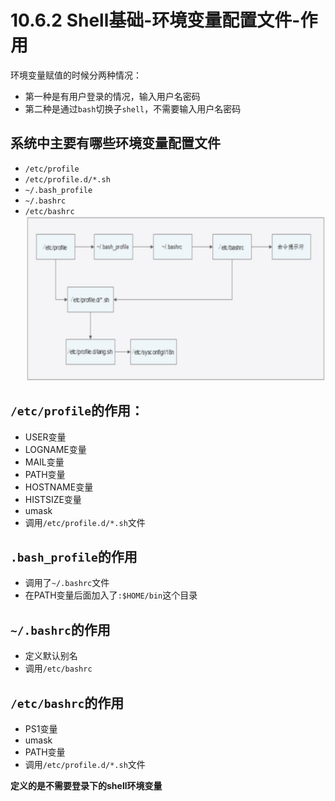 # 10.6.2 Shell基础-环境变量配置文件-作用
环境变量赋值的时候分两种情况：
- 第一种是有用户登录的情况，输入用户名密码
- 第二种是通过`bash`切换子`shell`，不需要输入用户名密码
## 系统中主要有哪些环境变量配置文件
- `/etc/profile`
- `/etc/profile.d/*.sh`
- `~/.bash_profile`
- `~/.bashrc`
- `/etc/bashrc`
![环境变量配置文件调用顺序](../images/10.6.2/hjbl_pzwj.png "环境变量配置文件调用顺序")

## `/etc/profile`的作用：
- USER变量
- LOGNAME变量
- MAIL变量
- PATH变量
- HOSTNAME变量
- HISTSIZE变量
- umask
- 调用`/etc/profile.d/*.sh`文件

## `.bash_profile`的作用
- 调用了`~/.bashrc`文件
- 在PATH变量后面加入了`:$HOME/bin`这个目录

## `~/.bashrc`的作用
- 定义默认别名
- 调用`/etc/bashrc`
## `/etc/bashrc`的作用
- PS1变量
- umask
- PATH变量
- 调用`/etc/profile.d/*.sh`文件

**定义的是不需要登录下的shell环境变量**
